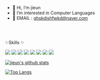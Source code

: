 - 👋 Hi, I’m jieun
- 👀 I’m interested in Computer Languages
- 🌱 EMAIL : qhskdishfwkd@naver.com


<!---
jieun-Seo/jieun-Seo is a ✨ special ✨ repository because its `README.md` (this file) appears on your GitHub profile.
You can click the Preview link to take a look at your changes.
--->

<br>
<br>

✨Skills ✨
<!-- https://simpleicons.org/?q=net -->
<img src="https://img.shields.io/badge/-C-A8B9CC?style=flat-square&logo=C&logoColor=black"/> <img src="https://img.shields.io/badge/-JAVA-1e8cbe?style=flat-square&logo=&logoColor=black"/>
<img src="https://img.shields.io/badge/-javascript-f7df1e?style=flat-square&logo=JavaScript&logoColor=black"/> <img src="https://img.shields.io/badge/-.NET-512bd4?style=flat-square&logo=.NET&logoColor=black"/>
<img src="https://img.shields.io/badge/-React-61dafb?style=flat-square&logo=React&logoColor=black"/> <img src="https://img.shields.io/badge/-MySQL-4479A1?style=flat-square&logo=MySQL&logoColor=black"/>
<img src="https://img.shields.io/badge/-CSS-1572B6?style=flat-square&logo=CSS3&logoColor=black"/> <img src="https://img.shields.io/badge/-HTML-E34F26?style=flat-square&logo=HTML5&logoColor=black"/>


[![jieun's github stats](https://github-readme-stats.vercel.app/api?username=jieun-Seo&show_icons=true&theme=radical)](https://github.com/jieun-Seo)


[![Top Langs](https://github-readme-stats.vercel.app/api/top-langs/?username=jieun-Seo&layout=compact)](https://github.com/jieun-Seo/github-readme-stats)
